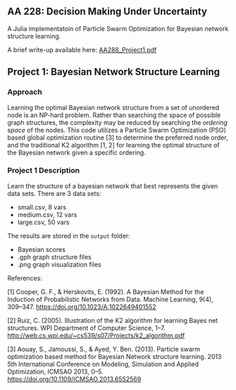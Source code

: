 ## AA 228: Decision Making Under Uncertainty
A Julia implementatoin of Particle Swarm Optimization for Bayesian network structure learning. 

A brief write-up available here: [AA288_Project1.pdf](./docs/aa228_project1.pdf)

## Project 1: Bayesian Network Structure Learning

### Approach

Learning the optimal Bayesian network structure from a set of unordered node is an NP-hard problem. Rather than searching the space of possible graph structures, the complexity may be reduced by searching the *ordering space* of the nodes. This code utilizes a Particle Swarm Optimization (PSO) based global optimization routine [3] to determine the preferred node order, and the traditional K2 algorithm [1, 2] for learning the optimal structure of the Bayesian network given a specific ordering.

### Project 1 Description

Learn the structure of a bayesian network that best represents the given data sets. There are 3 data sets:
- small.csv, 8 vars
- medium.csv, 12 vars
- large.csv, 50 vars

The results are stored in the `output` folder:
- Bayesian scores
- .gph graph structure files
- .png graph visualization files

References:

[1] Cooper, G. F., & Herskovits, E. (1992). A Bayesian Method for the Induction of Probabilistic Networks from Data. Machine Learning, 9(4), 309–347. https://doi.org/10.1023/A:1022649401552

[2] Ruiz, C. (2005). Illustration of the K2 algorithm for learning Bayes net structures. WPI Department of Computer Science, 1–7. http://web.cs.wpi.edu/~cs539/s07/Projects/k2_algorithm.pdf

[3] Aouay, S., Jamoussi, S., & Ayed, Y. Ben. (2013). Particle swarm optimization based method for Bayesian Network structure learning. 2013 5th International Conference on Modeling, Simulation and Applied Optimization, ICMSAO 2013, 0–5. https://doi.org/10.1109/ICMSAO.2013.6552569
